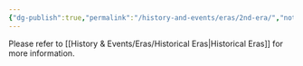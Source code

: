 ```yaml
---
{"dg-publish":true,"permalink":"/history-and-events/eras/2nd-era/","noteIcon":""}
---
```


Please refer to [[History & Events/Eras/Historical Eras\|Historical Eras]] for more information. 